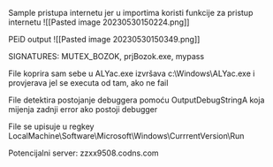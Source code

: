Sample pristupa internetu jer u importima koristi funkcije za pristup internetu
![[Pasted image 20230530150224.png]]

PEiD output
![[Pasted image 20230530150349.png]]

SIGNATURES:
	MUTEX_BOZOK, prjBozok.exe, mypass

File koprira sam sebe u ALYac.exe izvršava c:\\Windows\\ALYac.exe i provjerava jel se executa od tam, ako ne fail

File detektira postojanje debuggera pomoću OutputDebugStringA koja mijenja zadnji error ako postoji debugger

File se upisuje u regkey LocalMachine\\Software\\Microsoft\\Windows\\CurrrentVersion\\Run

Potencijalni server: zzxx9508.codns.com
